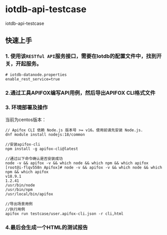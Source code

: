 # iotdb-api-testcase
iotdb-api-testcase

## 快速上手
### 1. 使用该`RESTful API`服务接口，需要在Iotdb的配置文件中，找到开关，开起服务。
```
# iotdb-datanode.properties
enable_rest_service=true
```
### 2.通过工具APIFOX编写API用例，然后导出APIFOX CLI格式文件

### 3. 环境部署及操作
当前为centos版本：
```
// Apifox CLI 依赖 Node.js 版本号 >= v16。使用前请先安装 Node.js.
dnf module install nodejs:18/common

//安装apifox-cli
npm install -g apifox-cli@latest

//通过以下命令确认是否安装成功
node -v && apifox -v && which node && which npm && which apifox
[root@i-flqv558n Apifox]# node -v && apifox -v && which node && which npm && which apifox
v18.9.1
1.2.41
/usr/bin/node
/usr/bin/npm
/usr/local/bin/apifox

//导出场景用例
//执行用例
apifox run testcase/user.apifox-cli.json -r cli,html
```
### 4.最后会生成一个HTML的测试报告
